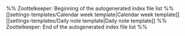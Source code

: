 %% Zoottelkeeper: Beginning of the autogenerated index file list  %%
 [[settings-templates/Calendar week template|Calendar week template]]
 [[settings-templates/Daily note template|Daily note template]]
%% Zoottelkeeper: End of the autogenerated index file list  %%
